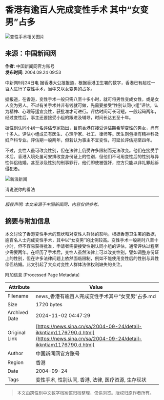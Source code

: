 # 香港有逾百人完成变性手术 其中“女变男”占多

![变性手术相关图片](//n.sinaimg.cn/sinakd10200/360/w180h180/20221208/9a5e-68863e2aa95fcb69c00720aa3d256d64.jpg)

## 来源：中国新闻网

**作者**: 中国新闻网官方账号  
**发布时间**: 2004.09.24 09:53

中新网9月24日电 据香港大公报报道，根据香港卫生署的数字，香港已有超过一百人进行了变性手术，当中又以女变男的占多。

据报道，在香港，变性手术一般只需八至十多小时，就可将男性变成女性，或是女人变为男人。不过有关手术并非有钱就可做，先需要接受“性别认同小组”评估，认为精神、心理等适宜变性，获批准才可进行。评估时间可长可短，一般起码两年，经过变性后，事主还要接受小组的跟进及辅导，时间长达五至十年。

据性别认同小组一名评估专家指出，目前香港在接受评估期希望变性的男女，尚有十多人。评估小组成员有医生、心理学家、社工、律师等。医生则包括有精神科及妇产科专业。评估期一般两年，但若认为事主不宜变性，可延长评估期至四年。

不过，变性人虽可改变性别，但在法律上仍受许多限制而无法改变。他们在接受手术后，香港入境处虽可安排改变身份证上的性别，但他们不可用变性后的性别与异性伴侣结婚。甚至涉及性别的刑事罪行，他们即使被强奸，控方只能以非礼罪起诉侵犯者。

![新浪新闻](https://n.sinaimg.cn/default/80905340/20200331/sinalogo.png)

请说说你的看法

---

*版权声明: 本文来源于中国新闻网，内容仅供参考。*

## 摘要与附加信息

<!-- tcd_abstract -->
本文讨论了香港变性手术的现状和对变性人群体的影响。根据香港卫生署的数据，逾百名人士完成变性手术，其中以“女变男”的比例较高。变性手术一般耗时八至十小时，但不容易获得批准，申请者需要接受性别认同小组的评估，通常评估过程至少需要两年。在经历了手术后，变性人虽然法律上可以改变性别，譬如调整身份证上的性别，但在许多法律问题上依然面临限制，例如不能使用变性后的性别与异性伴侣结婚。此文引起了大众对变性人群体法律权利缺失的关注。
<!-- tcd_abstract_end -->

附加信息 [Processed Page Metadata]

| Attribute       | Value                                  |
|-----------------|----------------------------------------|
| Filename        | news_香港有逾百人完成变性手术其中“女变男”占多.md                             |
| Size            | 1720 bytes                           |
| Archived Date   | 2024-11-02 04:47:29                             |
| Original Link   | [https://news.sina.cn/sa/2004-09-24/detail-ikkntiam1176790.d.html](https://news.sina.cn/sa/2004-09-24/detail-ikkntiam1176790.d.html)                       |
| Author          | 中国新闻网官方账号                               |
| Region          | 香港                               |
| Date            | 2004-09-24                                 |
| Tags            | 变性手术, 性别认同, 香港, 法律, 医疗资源, 生存现状                                 |
>
> 本文由跨性别中文数字档案馆归档整理，仅供浏览。版权归原作者所有。
>